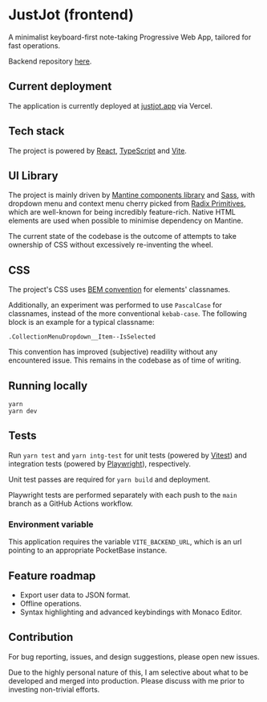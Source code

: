 # JustJot (frontend)

A minimalist keyboard-first note-taking Progressive Web App, tailored for fast operations.

Backend repository [here](https://github.com/JunoNgx/justjot-backend).

## Current deployment

The application is currently deployed at [justjot.app](https://justjot.app/) via Vercel.

## Tech stack

The project is powered by [React](https://react.dev/), [TypeScript](https://www.typescriptlang.org/) and [Vite](https://vitejs.dev/).

## UI Library

The project is mainly driven by [Mantine components library](https://mantine.dev/) and [Sass](https://sass-lang.com/), with dropdown menu and context menu cherry picked from [Radix Primitives](https://www.radix-ui.com/primitives), which are well-known for being incredibly feature-rich. Native HTML elements are used when possible to minimise dependency on Mantine.

The current state of the codebase is the outcome of attempts to take ownership of CSS without excessively re-inventing the wheel.

## CSS

The project's CSS uses [BEM convention](https://getbem.com/naming/) for elements' classnames.

Additionally, an experiment was performed to use `PascalCase` for classnames, instead of the more conventional `kebab-case`. The following block is an example for a typical classname:

```
.CollectionMenuDropdown__Item--IsSelected
```

This convention has improved (subjective) readility without any encountered issue. This remains in the codebase as of time of writing.

## Running locally

```
yarn
yarn dev
```

## Tests

Run `yarn test` and `yarn intg-test` for unit tests (powered by [Vitest](https://vitest.dev/)) and integration tests (powered by [Playwright](https://playwright.dev/)), respectively.

Unit test passes are required for `yarn build` and deployment.

Playwright tests are performed separately with each push to the `main` branch as a GitHub Actions workflow.

### Environment variable

This application requires the variable `VITE_BACKEND_URL`, which is an url pointing to an appropriate PocketBase instance.

## Feature roadmap
* Export user data to JSON format.
* Offline operations.
* Syntax highlighting and advanced keybindings with Monaco Editor.

## Contribution
For bug reporting, issues, and design suggestions, please open new issues.

Due to the highly personal nature of this, I am selective about what to be developed and merged into production. Please discuss with me prior to investing non-trivial efforts.